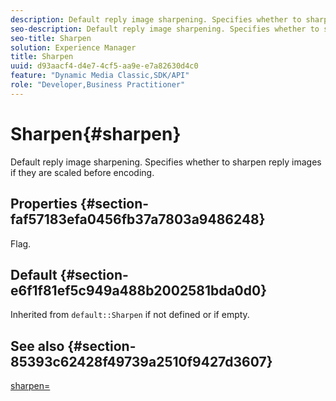 ```yaml
---
description: Default reply image sharpening. Specifies whether to sharpen reply images if they are scaled before encoding.
seo-description: Default reply image sharpening. Specifies whether to sharpen reply images if they are scaled before encoding.
seo-title: Sharpen
solution: Experience Manager
title: Sharpen
uuid: d93aacf4-d4e7-4cf5-aa9e-e7a82630d4c0
feature: "Dynamic Media Classic,SDK/API"
role: "Developer,Business Practitioner"
---
```


# Sharpen{#sharpen}

Default reply image sharpening. Specifies whether to sharpen reply images if they are scaled before encoding.

## Properties {#section-faf57183efa0456fb37a7803a9486248}

Flag.

## Default {#section-e6f1f81ef5c949a488b2002581bda0d0}

Inherited from `default::Sharpen` if not defined or if empty.

## See also {#section-85393c62428f49739a2510f9427d3607}

[sharpen=](../../../../../ir-api/http-protocol/image-rendering-api-ref/c-ir-http-protocol-ref/c-ir-http-protocol-command-reference/r-ir-http-sharpen.md#reference-13034d22d176483cb99ccafc2a4f6a6e) 
